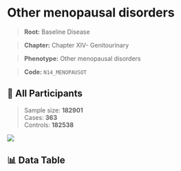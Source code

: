 # Other menopausal disorders

> **Root:** Baseline Disease  

> **Chapter:** Chapter XIV- Genitourinary  

> **Phenotype:** Other menopausal disorders  

> **Code:** `N14_MENOPAUSOT`

## 🧪 All Participants  
> Sample size: **182901**  
> Cases: **363**  
> Controls: **182538**
<img src="/Sensitive/Figures/ALL/Baseline/N14_MENOPAUSOT.png"/>

## 📊 Data Table
<CsvTableMRF src="/Sensitive/Data/ALL/Baseline/LG_N14_MENOPAUSOT.csv"/>

